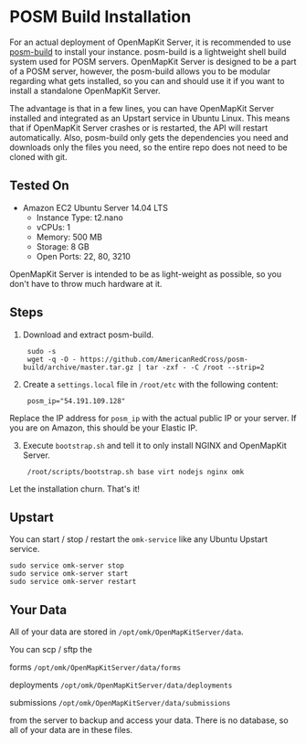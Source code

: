# POSM Build Installation

For an actual deployment of OpenMapKit Server, it is recommended to use 
[posm-build](https://github.com/AmericanRedCross/posm-build) to install your
instance. posm-build is a lightweight shell build system used for POSM servers. 
OpenMapKit Server is designed to be a part of a POSM server, however, the 
posm-build allows you to be modular regarding what gets installed, so you can
and should use it if you want to install a standalone OpenMapKit Server.

The advantage is that in a few lines, you can have OpenMapKit Server installed
and integrated as an Upstart service in Ubuntu Linux. This means that if
OpenMapKit Server crashes or is restarted, the API will restart automatically.
Also, posm-build only gets the dependencies you need and downloads only the 
files you need, so the entire repo does not need to be cloned with git.

## Tested On

* Amazon EC2 Ubuntu Server 14.04 LTS
	- Instance Type: t2.nano
	- vCPUs: 1
	- Memory: 500 MB
	- Storage: 8 GB
	- Open Ports: 22, 80, 3210

OpenMapKit Server is intended to be as light-weight as possible, so you don't
have to throw much hardware at it.

## Steps

1. Download and extract posm-build.

        sudo -s
        wget -q -O - https://github.com/AmericanRedCross/posm-build/archive/master.tar.gz | tar -zxf - -C /root --strip=2

2. Create a `settings.local` file in `/root/etc` with the following content:

        posm_ip="54.191.109.128"

 Replace the IP address for `posm_ip` with the actual public IP or your server. If you are on Amazon, this should be your Elastic IP.

3. Execute `bootstrap.sh` and tell it to only install NGINX and OpenMapKit Server.

        /root/scripts/bootstrap.sh base virt nodejs nginx omk


Let the installation churn. That's it!

## Upstart

You can start / stop / restart the `omk-service` like any Ubuntu Upstart service.

    sudo service omk-server stop
    sudo service omk-server start
    sudo service omk-server restart
    
## Your Data

All of your data are stored in `/opt/omk/OpenMapKitServer/data`. 

You can scp / sftp the 

forms `/opt/omk/OpenMapKitServer/data/forms`

deployments `/opt/omk/OpenMapKitServer/data/deployments`

submissions `/opt/omk/OpenMapKitServer/data/submissions`

from the server to backup and access your data. There is no database, so all of your data are in these files.
